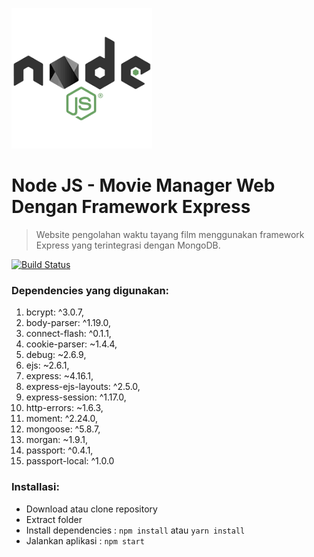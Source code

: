 ![files/nodeJS.png](files/nodeJS.png)

# Node JS - Movie Manager Web Dengan Framework Express

> Website pengolahan waktu tayang film menggunakan framework Express yang terintegrasi dengan MongoDB.

[![Build Status](http://img.shields.io/travis/badges/badgerbadgerbadger.svg?style=flat-square)](https://travis-ci.org/badges/badgerbadgerbadger)

### Dependencies yang digunakan:

1. bcrypt: ^3.0.7,
2. body-parser: ^1.19.0,
3. connect-flash: ^0.1.1,
4. cookie-parser: ~1.4.4,
5. debug: ~2.6.9,
6. ejs: ~2.6.1,
7. express: ~4.16.1,
8. express-ejs-layouts: ^2.5.0,
9. express-session: ^1.17.0,
10. http-errors: ~1.6.3,
11. moment: ^2.24.0,
12. mongoose: ^5.8.7,
13. morgan: ~1.9.1,
14. passport: ^0.4.1,
15. passport-local: ^1.0.0

### Installasi:

- Download atau clone repository
- Extract folder
- Install dependencies : `npm install` atau `yarn install`
- Jalankan aplikasi : `npm start`
